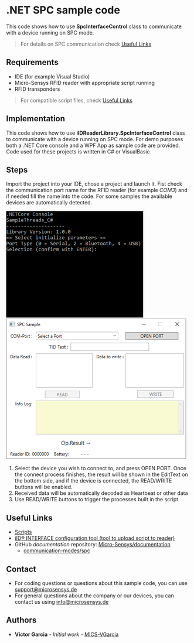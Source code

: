 # .NET SPC sample code
This code shows how to use **SpcInterfaceControl** class to communicate with a device running on SPC mode. 
> For details on SPC communication check [Useful Links](#Useful-Links)

## Requirements
* IDE (for example Visual Studio)
* Micro-Sensys RFID reader with appropriate script running
* RFID transponders

> For compatible script files, check [Useful Links](#Useful-Links)

## Implementation
This code shows how to use **iIDReaderLibrary.SpcInterfaceControl** class to communicate with a device running on SPC mode. 
For demo purposes both a .NET Core console and a WPF App as sample code are provided.
Code used for these projects is written in C# or VisualBasic

## Steps
Import the project into your IDE, chose a project and launch it. Fist check the communication port name for the RFID reader (for example *COM3*) and if needed fill the name into the code.
For some samples the available devices are automatically detected. 

![Screenshot](screenshot/Sample_iIDrl_SPC_Console.png)![Screenshot](screenshot/SpcSample_NetFramework.png)

 1. Select the device you wish to connect to, and press OPEN PORT. Once the connect process finishes, the result will be shown in the EditText on the bottom side, and if the device is connected, the READ/WRITE buttons will be enabled.
 2. Received data will be automatically decoded as Heartbeat or other data
 3. Use READ/WRITE buttons to trigger the processes built in the script

## Useful Links

* [Scripts](https://www.microsensys.de/downloads/DevSamples/Sample%20Codes/SPC/Additionals/Sample%20scripts/)
* [iID® INTERFACE configuration tool (tool to upload script to reader)](https://www.microsensys.de/downloads/CDContent/Install/iID%c2%ae%20interface%20config%20tool.zip)
* GitHub *documentation* repository: [Micro-Sensys/documentation](https://github.com/Micro-Sensys/documentation)
	* [communication-modes/spc](https://github.com/Micro-Sensys/documentation/tree/master/communication-modes/spc)

## Contact

* For coding questions or questions about this sample code, you can use [support@microsensys.de](mailto:support@microsensys.de)
* For general questions about the company or our devices, you can contact us using [info@microsensys.de](mailto:info@microsensys.de)

## Authors

* **Victor Garcia** - *Initial work* - [MICS-VGarcia](https://github.com/MICS-VGarcia/)

